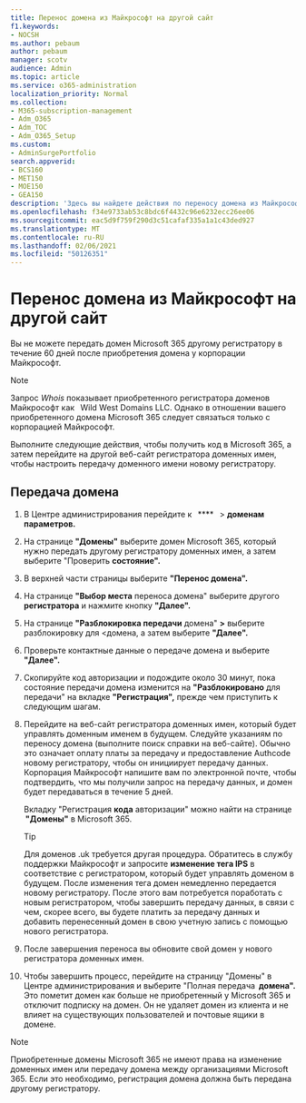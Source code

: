 ```yaml
---
title: Перенос домена из Майкрософт на другой сайт
f1.keywords:
- NOCSH
ms.author: pebaum
author: pebaum
manager: scotv
audience: Admin
ms.topic: article
ms.service: o365-administration
localization_priority: Normal
ms.collection:
- M365-subscription-management
- Adm_O365
- Adm_TOC
- Adm_O365_Setup
ms.custom:
- AdminSurgePortfolio
search.appverid:
- BCS160
- MET150
- MOE150
- GEA150
description: 'Здесь вы найдете действия по переносу домена из Майкрософт другому регистратору. '
ms.openlocfilehash: f34e9733ab53c8bdc6f4432c96e6232ecc26ee06
ms.sourcegitcommit: eac5d9f759f290d3c51cafaf335a1a1c43ded927
ms.translationtype: MT
ms.contentlocale: ru-RU
ms.lasthandoff: 02/06/2021
ms.locfileid: "50126351"
---
```

# <a name="transfer-a-domain-from-microsoft-to-another-host"></a>Перенос домена из Майкрософт на другой сайт

Вы не можете передать домен Microsoft 365 другому регистратору в течение 60 дней после приобретения домена у корпорации Майкрософт.

> [!NOTE]
> Запрос _Whois_ показывает приобретенного регистратора доменов Майкрософт как   Wild West Domains LLC. Однако в отношении вашего приобретенного домена Microsoft 365 следует связаться только с корпорацией Майкрософт.

Выполните следующие действия, чтобы получить код в Microsoft 365, а затем перейдите на другой веб-сайт регистратора доменных имен, чтобы настроить передачу доменного имени новому регистратору.

## <a name="transfer-a-domain"></a>Передача домена

1. В Центре администрирования перейдите к   ****   >  **доменам параметров.**

2. На странице **"Домены"** выберите домен Microsoft 365, который нужно передать другому регистратору доменных имен, а затем выберите "Проверить **состояние".**

3. В верхней части страницы выберите **"Перенос домена".**

4. На странице **"Выбор места** переноса домена" выберите другого **регистратора** и нажмите кнопку **"Далее".**

5. На странице **"Разблокировка передачи** домена" **>** выберите разблокировку для <домена, а затем выберите **"Далее".**

6. Проверьте контактные данные о передаче домена и выберите **"Далее".**

7. Скопируйте код авторизации и подождите около 30 минут, пока состояние передачи домена изменится на **"Разблокировано** для передачи" на вкладке **"Регистрация",** прежде чем приступить к следующим шагам.

8. Перейдите на веб-сайт регистратора доменных имен, который будет управлять доменным именем в будущем. Следуйте указаниям по переносу домена (выполните поиск справки на веб-сайте). Обычно это означает оплату платы за передачу и предоставление Authcode новому регистратору, чтобы он инициирует передачу данных. Корпорация Майкрософт напишите вам по электронной почте, чтобы подтвердить, что мы получили запрос на передачу данных, и домен будет передаваться в течение 5 дней.

    Вкладку "Регистрация **кода** авторизации" можно найти на странице  **"Домены"** в Microsoft 365.
    
    > [!TIP]
    > Для доменов .uk требуется другая процедура. Обратитесь в службу поддержки Майкрософт и запросите **изменение тега IPS** в соответствие с регистратором, который будет управлять доменом в будущем. После изменения тега домен немедленно передается новому регистратору. После этого вам потребуется поработать с новым регистратором, чтобы завершить передачу данных, в связи с чем, скорее всего, вы будете платить за передачу данных и добавить перенесенный домен в свою учетную запись с помощью нового регистратора.

9. После завершения переноса вы обновите свой домен у нового регистратора доменных имен.

10. Чтобы завершить процесс, перейдите  на страницу "Домены" в Центре администрирования и выберите "Полная передача  **домена".** Это пометит домен как больше не приобретенный у Microsoft 365 и отключит подписку на домен. Он не удаляет домен из клиента и не влияет на существующих пользователей и почтовые ящики в домене.

> [!NOTE]
> Приобретенные домены Microsoft 365 не имеют права на изменение доменных имен или передачу домена между организациями Microsoft 365. Если это необходимо, регистрация домена должна быть передана другому регистратору.
